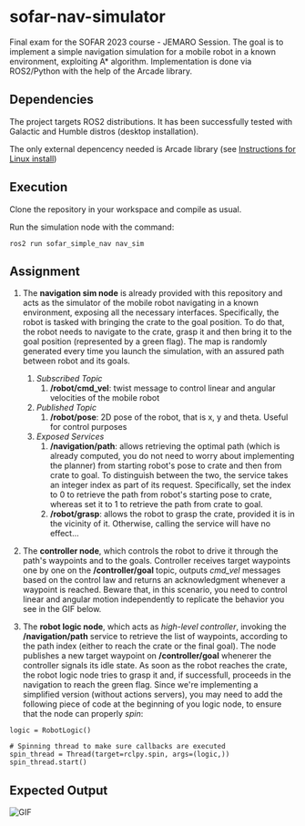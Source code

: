 # sofar-nav-simulator
Final exam for the SOFAR 2023 course - JEMARO Session. The goal is to implement a simple navigation simulation for a mobile robot in a known environment, exploiting A* algorithm. Implementation is done via ROS2/Python with the help of the Arcade library.

## Dependencies

The project targets ROS2 distributions. It has been successfully tested with Galactic and Humble distros (desktop installation).

The only external depencency needed is Arcade library (see [Instructions for Linux install](https://api.arcade.academy/en/latest/install/linux.html))

## Execution

Clone the repository in your workspace and compile as usual.

Run the simulation node with the command:

```ros2 run sofar_simple_nav nav_sim```

## Assignment

1) The **navigation sim node** is already provided with this repository and acts as the simulator of the mobile robot navigating in a known environment, exposing all the necessary interfaces. Specifically, the robot is tasked with bringing the crate to the goal position. To do that, the robot needs to navigate to the crate, grasp it and then bring it to the goal position (represented by a green flag). The map is randomly generated every time you launch the simulation, with an assured path between robot and its goals.
    1. *Subscribed Topic*
       1) **/robot/cmd_vel**: twist message to control linear and angular velocities of the mobile robot
    2. *Published Topic*
       1) **/robot/pose**: 2D pose of the robot, that is x, y and theta. Useful for control purposes
    3. *Exposed Services*
       1) **/navigation/path**: allows retrieving the optimal path (which is already computed, you do not need to worry about implementing the planner) from starting robot's pose to crate and then from crate to goal. To distinguish between the two, the service takes an integer index as part of its request. Specifically, set the index to 0 to retrieve the path from robot's starting pose to crate, whereas set it to 1 to retrieve the path from crate to goal.
       2) **/robot/grasp**: allows the robot to grasp the crate, provided it is in the vicinity of it. Otherwise, calling the service will have no effect...

2) The **controller node**, which controls the robot to drive it through the path's waypoints and to the goals. Controller receives target waypoints one by one on the **/controller/goal** topic, outputs *cmd_vel* messages based on the control law and returns an acknowledgment whenever a waypoint is reached. Beware that, in this scenario, you need to control linear and angular motion independently to replicate the behavior you see in the GIF below.

3) The **robot logic node**, which acts as *high-level controller*, invoking the **/navigation/path** service to retrieve the list of waypoints, according to the path index (either to reach the crate or the final goal). The node publishes a new target waypoint on **/controller/goal** whenerer the controller signals its idle state. As soon as the robot reaches the crate, the robot logic node tries to grasp it and, if successfull, proceeds in the navigation to reach the green flag. Since we're implementing a simplified version (without actions servers), you may need to add the following piece of code at the beginning of you logic node, to ensure that the node can properly *spin*:

```
logic = RobotLogic()
    
# Spinning thread to make sure callbacks are executed
spin_thread = Thread(target=rclpy.spin, args=(logic,))
spin_thread.start()
```


## Expected Output

![GIF](https://github.com/SimoneMacci0/sofar-nav-simulator/blob/main/sofar_simple_nav/resource/output-final.gif)
